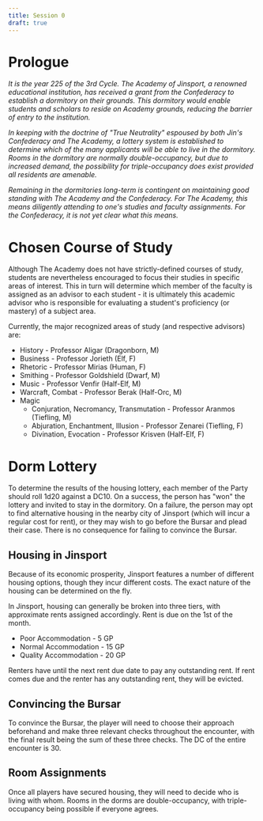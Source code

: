 ```yaml
---
title: Session 0
draft: true
---
```

# Prologue
*It is the year 225 of the 3rd Cycle. The Academy of Jinsport, a renowned educational institution, has received a grant from the Confederacy to establish a dormitory on their grounds. This dormitory would enable students and scholars to reside on Academy grounds, reducing the barrier of entry to the institution.*

*In keeping with the doctrine of "True Neutrality" espoused by both Jin's Confederacy and The Academy, a lottery system is established to determine which of the many applicants will be able to live in the dormitory. Rooms in the dormitory are normally double-occupancy, but due to increased demand, the possibility for triple-occupancy does exist provided all residents are amenable.* 

*Remaining in the dormitories long-term is contingent on maintaining good standing with The Academy and the Confederacy. For The Academy, this means diligently attending to one's studies and faculty assignments. For the Confederacy, it is not yet clear what this means.* 

# Chosen Course of Study
Although The Academy does not have strictly-defined courses of study, students are nevertheless encouraged to focus their studies in specific areas of interest. This in turn will determine which member of the faculty is assigned as an advisor to each student - it is ultimately this academic advisor who is responsible for evaluating a student's proficiency (or mastery) of a subject area.

Currently, the major recognized areas of study (and respective advisors) are:
- History - Professor Aligar (Dragonborn, M)
- Business - Professor Jorieth (Elf, F)
- Rhetoric - Professor Mirias (Human, F)
- Smithing - Professor Goldshield (Dwarf, M)
- Music - Professor Venfir (Half-Elf, M)
- Warcraft, Combat - Professor Berak (Half-Orc, M)
- Magic
	- Conjuration, Necromancy, Transmutation - Professor Aranmos (Tiefling, M)
	- Abjuration, Enchantment, Illusion - Professor Zenarei (Tiefling, F)
	- Divination, Evocation - Professor Krisven (Half-Elf, F)

# Dorm Lottery
To determine the results of the housing lottery, each member of the Party should roll 1d20 against a DC10. On a success, the person has "won" the lottery and invited to stay in the dormitory. On a failure, the person may opt to find alternative housing in the nearby city of Jinsport (which will incur a regular cost for rent), or they may wish to go before the Bursar and plead their case. There is no consequence for failing to convince the Bursar. 

## Housing in Jinsport
Because of its economic prosperity, Jinsport features a number of different housing options, though they incur different costs. The exact nature of the housing can be determined on the fly.

In Jinsport, housing can generally be broken into three tiers, with approximate rents assigned accordingly. Rent is due on the 1st of the month. 
- Poor Accommodation - 5 GP
- Normal Accommodation - 15 GP
- Quality Accommodation - 20 GP

Renters have until the next rent due date to pay any outstanding rent. If rent comes due and the renter has any outstanding rent, they will be evicted.

## Convincing the Bursar
To convince the Bursar, the player will need to choose their approach beforehand and make three relevant checks throughout the encounter, with the final result being the sum of these three checks. The DC of the entire encounter is 30. 

## Room Assignments
Once all players have secured housing, they will need to decide who is living with whom. Rooms in the dorms are double-occupancy, with triple-occupancy being possible if everyone agrees.